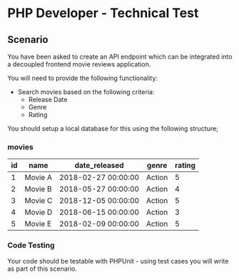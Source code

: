 # PHP Developer - Technical Test

## Scenario

You have been asked to create an API endpoint which can be integrated into a decoupled frontend movie reviews application.

You will need to provide the following functionality:

* Search movies based on the following criteria:
    * Release Date
    * Genre
    * Rating

You should setup a local database for this using the following structure;

### movies

id | name    | date_released       | genre  | rating
-- | ------- | ------------------- | ------ | ------
1  | Movie A | 2018-02-27 00:00:00 | Action | 5     
2  | Movie B | 2018-05-27 00:00:00 | Action | 4     
3  | Movie C | 2018-12-05 00:00:00 | Action | 5     
4  | Movie D | 2018-06-15 00:00:00 | Action | 3     
5  | Movie E | 2018-02-09 00:00:00 | Action | 5     


### Code Testing

Your code should be testable with PHPUnit - using test cases you will write as part of this scenario.
